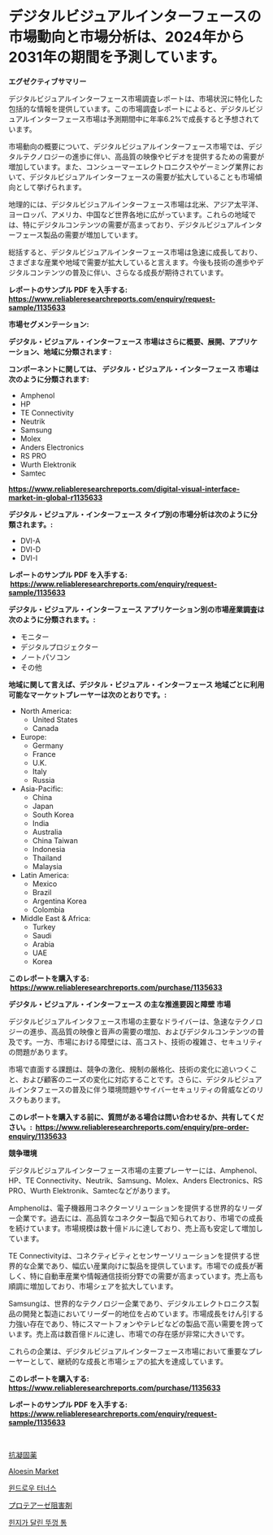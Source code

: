 <p><h1>デジタルビジュアルインターフェースの市場動向と市場分析は、2024年から2031年の期間を予測しています。</h1></p><p><strong>エグゼクティブサマリー</strong></p>
<p><p>デジタルビジュアルインターフェース市場調査レポートは、市場状況に特化した包括的な情報を提供しています。この市場調査レポートによると、デジタルビジュアルインターフェース市場は予測期間中に年率6.2%で成長すると予想されています。</p><p>市場動向の概要について、デジタルビジュアルインターフェース市場では、デジタルテクノロジーの進歩に伴い、高品質の映像やビデオを提供するための需要が増加しています。また、コンシューマーエレクトロニクスやゲーミング業界において、デジタルビジュアルインターフェースの需要が拡大していることも市場傾向として挙げられます。</p><p>地理的には、デジタルビジュアルインターフェース市場は北米、アジア太平洋、ヨーロッパ、アメリカ、中国など世界各地に広がっています。これらの地域では、特にデジタルコンテンツの需要が高まっており、デジタルビジュアルインターフェース製品の需要が増加しています。</p><p>総括すると、デジタルビジュアルインターフェース市場は急速に成長しており、さまざまな産業や地域で需要が拡大していると言えます。今後も技術の進歩やデジタルコンテンツの普及に伴い、さらなる成長が期待されています。</p></p>
<p><strong>レポートのサンプル PDF を入手する: <a href="https://www.reliableresearchreports.com/enquiry/request-sample/1135633">https://www.reliableresearchreports.com/enquiry/request-sample/1135633</a></strong></p>
<p><strong>市場セグメンテーション:</strong></p>
<p><strong> デジタル・ビジュアル・インターフェース 市場はさらに概要、展開、アプリケーション、地域に分類されます :</strong></p>
<p><strong>コンポーネントに関しては、 デジタル・ビジュアル・インターフェース 市場は次のように分類されます: &nbsp;</strong></p>
<p><ul><li>Amphenol</li><li>HP</li><li>TE Connectivity</li><li>Neutrik</li><li>Samsung</li><li>Molex</li><li>Anders Electronics</li><li>RS PRO</li><li>Wurth Elektronik</li><li>Samtec</li></ul></p>
<p><strong><a href="https://www.reliableresearchreports.com/digital-visual-interface-market-in-global-r1135633">https://www.reliableresearchreports.com/digital-visual-interface-market-in-global-r1135633</a></strong></p>
<p><strong> デジタル・ビジュアル・インターフェース タイプ別の市場分析は次のように分類されます。:</strong></p>
<p><ul><li>DVI-A</li><li>DVI-D</li><li>DVI-I</li></ul></p>
<p><strong>レポートのサンプル PDF を入手する: &nbsp;<a href="https://www.reliableresearchreports.com/enquiry/request-sample/1135633">https://www.reliableresearchreports.com/enquiry/request-sample/1135633</a></strong></p>
<p><strong> デジタル・ビジュアル・インターフェース アプリケーション別の市場産業調査は次のように分類されます。:</strong></p>
<p><ul><li>モニター</li><li>デジタルプロジェクター</li><li>ノートパソコン</li><li>その他</li></ul></p>
<p><strong>地域に関して言えば、デジタル・ビジュアル・インターフェース 地域ごとに利用可能なマーケットプレーヤーは次のとおりです。:</strong></p>
<p><ul>
    <li>
        North America:
        <ul>
            <li>United States</li>
            <li>Canada</li>
        </ul>
    </li>
    <li>
        Europe:
        <ul>
            <li>Germany</li>
            <li>France</li>
            <li>U.K.</li>
            <li>Italy</li>
            <li>Russia</li>
        </ul>
    </li>
    <li>
        Asia-Pacific:
        <ul>
            <li>China</li>
            <li>Japan</li>
            <li>South Korea</li>
            <li>India</li>
            <li>Australia</li>
            <li>China Taiwan</li>
            <li>Indonesia</li>
            <li>Thailand</li>
            <li>Malaysia</li>
        </ul>
    </li>
    <li>
        Latin America:
        <ul>
            <li>Mexico</li>
            <li>Brazil</li>
            <li>Argentina Korea</li>
            <li>Colombia</li>
        </ul>
    </li>
    <li>
        Middle East & Africa:
        <ul>
            <li>Turkey</li>
            <li>Saudi</li>
            <li>Arabia</li>
            <li>UAE</li>
            <li>Korea</li>
        </ul>
    </li>
    </ul></p>
<p><strong>このレポートを購入する: &nbsp;<a href="https://www.reliableresearchreports.com/purchase/1135633">https://www.reliableresearchreports.com/purchase/1135633</a></strong></p>
<p><strong>デジタル・ビジュアル・インターフェース の主な推進要因と障壁 市場</strong></p>
<p><p>デジタルビジュアルインタフェース市場の主要なドライバーは、急速なテクノロジーの進歩、高品質の映像と音声の需要の増加、およびデジタルコンテンツの普及です。一方、市場における障壁には、高コスト、技術の複雑さ、セキュリティの問題があります。</p><p>市場で直面する課題は、競争の激化、規制の厳格化、技術の変化に追いつくこと、および顧客のニーズの変化に対応することです。さらに、デジタルビジュアルインタフェースの普及に伴う環境問題やサイバーセキュリティの脅威などのリスクもあります。</p></p>
<p><strong>このレポートを購入する前に、質問がある場合は問い合わせるか、共有してください。:&nbsp; <a href="https://www.reliableresearchreports.com/enquiry/pre-order-enquiry/1135633">https://www.reliableresearchreports.com/enquiry/pre-order-enquiry/1135633</a></strong></p>
<p><strong>競争環境</strong></p>
<p><p>デジタルビジュアルインターフェース市場の主要プレーヤーには、Amphenol、HP、TE Connectivity、Neutrik、Samsung、Molex、Anders Electronics、RS PRO、Wurth Elektronik、Samtecなどがあります。</p><p>Amphenolは、電子機器用コネクターソリューションを提供する世界的なリーダー企業です。過去には、高品質なコネクター製品で知られており、市場での成長を続けています。市場規模は数十億ドルに達しており、売上高も安定して増加しています。</p><p>TE Connectivityは、コネクティビティとセンサーソリューションを提供する世界的な企業であり、幅広い産業向けに製品を提供しています。市場での成長が著しく、特に自動車産業や情報通信技術分野での需要が高まっています。売上高も順調に増加しており、市場シェアを拡大しています。</p><p>Samsungは、世界的なテクノロジー企業であり、デジタルエレクトロニクス製品の開発と製造においてリーダー的地位を占めています。市場成長をけん引する力強い存在であり、特にスマートフォンやテレビなどの製品で高い需要を誇っています。売上高は数百億ドルに達し、市場での存在感が非常に大きいです。</p><p>これらの企業は、デジタルビジュアルインターフェース市場において重要なプレーヤーとして、継続的な成長と市場シェアの拡大を達成しています。</p></p>
<p><strong>このレポートを購入する: &nbsp; <a href="https://www.reliableresearchreports.com/purchase/1135633">https://www.reliableresearchreports.com/purchase/1135633</a></strong></p>
<p><strong>レポートのサンプル PDF を入手する: &nbsp;<a href="https://www.reliableresearchreports.com/enquiry/request-sample/1135633">https://www.reliableresearchreports.com/enquiry/request-sample/1135633</a></strong><strong></strong></p>
<p>&nbsp;</p>
<p><p><a href="https://github.com/dzy793153605/Market-Research-Report-List-1/blob/main/372932826605.md">抗凝固薬</a></p><p><a href="https://www.linkedin.com/pulse/aloesin-market-size-growth-segmentation-regional-country-breakdowns-w6m0c?trackingId=%2BVNJ7Yt3vN8uKOmb2FXByQ%3D%3D">Aloesin Market</a></p><p><a href="https://medium.com/@isariontaru/%EC%9C%88%EB%93%9C%EB%A1%9C-%ED%84%B0%EB%84%88-%EC%8B%9C%EC%9E%A5-%EC%A1%B0%EC%82%AC-%EB%B3%B4%EA%B3%A0%EC%84%9C-%EA%B7%B8-%EC%97%AD%EC%82%AC-%EB%B0%8F-2024%EB%85%84%EB%B6%80%ED%84%B0-2031%EB%85%84%EA%B9%8C%EC%A7%80%EC%9D%98-%EC%98%88%EC%B8%A1-2cffc1f1f170">윈드로우 터너스</a></p><p><a href="https://medium.com/@larrycruz525/%E3%83%97%E3%83%AD%E3%83%86%E3%82%A2%E3%83%BC%E3%82%BC%E9%98%BB%E5%AE%B3%E5%89%A4%E5%B8%82%E5%A0%B4%E5%B1%95%E6%9C%9B-%E6%A5%AD%E7%95%8C%E6%A6%82%E8%A6%81%E3%81%8A%E3%82%88%E3%81%B3%E4%BA%88%E6%B8%AC-2024%E5%B9%B4%E3%81%8B%E3%82%892031%E5%B9%B4-d16ad8622185">プロテアーゼ阻害剤</a></p><p><a href="https://medium.com/@stuartstehr2022/%ED%9E%8C%EC%A7%80-%EB%9A%9C%EA%BB%91-%ED%86%B5-%EC%8B%9C%EC%9E%A5-%EB%B6%84%EC%84%9D-%EA%B8%80%EB%A1%9C%EB%B2%8C-%EC%82%B0%EC%97%85-%EC%A0%84%EB%A7%9D%EA%B3%BC-%EC%98%88%EC%B8%A1-2024%EB%85%84-2031%EB%85%84-6b3803194a65">힌지가 달린 뚜껑 통</a></p></p>